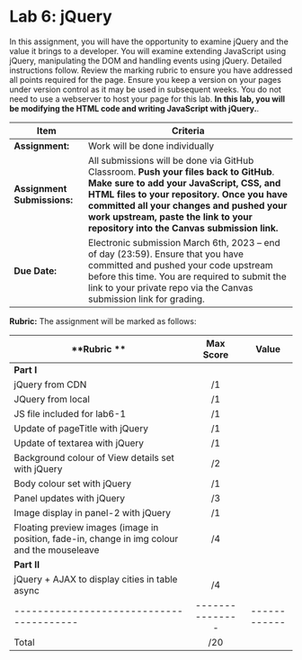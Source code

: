 # Lab 6: jQuery

In this assignment, you will have the opportunity to examine jQuery and the value it brings to a developer.  You will examine extending JavaScript using jQuery, manipulating the DOM and handling events using jQuery.  Detailed instructions follow.  Review the marking rubric to ensure you have addressed all points required for the page.  Ensure you keep a version on your pages under version control as it may be used in subsequent weeks.  You do not need to use a webserver to host your page for this lab.  **In this lab, you will be modifying the HTML code and writing JavaScript with jQuery.**.  

| **Item**            | **Criteria** |
|----------------|---------------|
|**Assignment:** | Work will be done individually|
|**Assignment Submissions:**| All submissions will be done via GitHub Classroom.  **Push your files back to GitHub**. **Make sure to add your JavaScript, CSS, and HTML files to your repository.**  **Once you have committed all your changes and pushed your work upstream, paste the link to your repository into the Canvas submission link.** |
|**Due Date:**| Electronic submission March  6th, 2023 – end of day (23:59).  Ensure that you have committed and pushed your code upstream before this time.  You are required to submit the link to your private repo via the Canvas submission link for grading.|


**Rubric:** The assignment will be marked as follows:

| **Rubric **                                 | **Max Score** | **Value**  |
|---------------------------------------------|:-------------:|:----------:|
| **Part I** |
| jQuery from CDN	| /1 |  |
| JQuery from local	| /1 |  |
| JS file included for lab6-1 	| /1 |  |
| Update of pageTitle with jQuery | /1 |  |
| Update of textarea with jQuery  | /1 |  |  
| Background colour of View details set with jQuery | /2 |  |
| Body colour set with jQuery | /1 |  |
| Panel updates with jQuery | /3 |  |
| Image display in panel-2 with jQuery | /1 |  |
| Floating preview images (image in position, fade-in, change in img colour and the mouseleave | /4 |  |
| **Part II** |
| jQuery + AJAX to display cities in table async | /4 |  |
|----------------------------------------|---------------|------------|
|Total                                   |       /20     |            |
